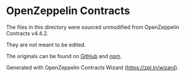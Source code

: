 # OpenZeppelin Contracts

The files in this directory were sourced unmodified from OpenZeppelin Contracts v4.4.2.

They are not meant to be edited.

The originals can be found on [GitHub] and [npm].

[GitHub]: https://github.com/OpenZeppelin/openzeppelin-contracts/tree/v4.4.2
[npm]: https://www.npmjs.com/package/@openzeppelin/contracts/v/4.4.2

Generated with OpenZeppelin Contracts Wizard (https://zpl.in/wizard).
